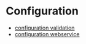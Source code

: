 # Configuration

- [configuration validation](configration_validation.md)
- [configuration webservice](configuration_webservice.md)
